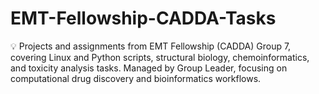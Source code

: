 # EMT-Fellowship-CADDA-Tasks
💡 Projects and assignments from EMT Fellowship (CADDA) Group 7, covering Linux and Python scripts, structural biology, chemoinformatics, and toxicity analysis tasks. Managed by Group Leader, focusing on computational drug discovery and bioinformatics workflows.
